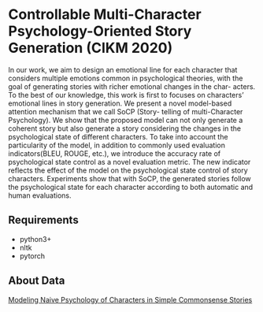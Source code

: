 # Controllable Multi-Character Psychology-Oriented Story Generation (CIKM 2020)

In our work, we aim to design an emotional line for each character that considers multiple emotions common in psychological theories, with the goal of generating stories with richer emotional changes in the char- acters. To the best of our knowledge, this work is first to focuses on characters’ emotional lines in story generation. We present a novel model-based attention mechanism that we call SoCP (Story- telling of multi-Character Psychology). We show that the proposed model can not only generate a coherent story but also generate a story considering the changes in the psychological state of different characters. To take into account the particularity of the model, in addition to commonly used evaluation indicators(BLEU, ROUGE, etc.), we introduce the accuracy rate of psychological state control as a novel evaluation metric. The new indicator reflects the effect of the model on the psychological state control of story characters. Experiments show that with SoCP, the generated stories follow the psychological state for each character according to both automatic and human evaluations.

## Requirements
- python3+
- nltk
- pytorch

## About Data
[Modeling Naive Psychology of Characters in Simple Commonsense Stories](https://uwnlp.github.io/storycommonsense/)
